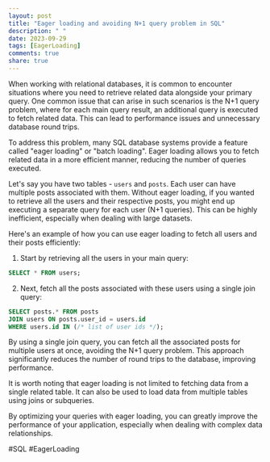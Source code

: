 ```yaml
---
layout: post
title: "Eager loading and avoiding N+1 query problem in SQL"
description: " "
date: 2023-09-29
tags: [EagerLoading]
comments: true
share: true
---
```


When working with relational databases, it is common to encounter situations where you need to retrieve related data alongside your primary query. One common issue that can arise in such scenarios is the N+1 query problem, where for each main query result, an additional query is executed to fetch related data. This can lead to performance issues and unnecessary database round trips.

To address this problem, many SQL database systems provide a feature called "eager loading" or "batch loading". Eager loading allows you to fetch related data in a more efficient manner, reducing the number of queries executed.

Let's say you have two tables - `users` and `posts`. Each user can have multiple posts associated with them. Without eager loading, if you wanted to retrieve all the users and their respective posts, you might end up executing a separate query for each user (N+1 queries). This can be highly inefficient, especially when dealing with large datasets.

Here's an example of how you can use eager loading to fetch all users and their posts efficiently:

1. Start by retrieving all the users in your main query:

```sql
SELECT * FROM users;
```

2. Next, fetch all the posts associated with these users using a single join query:

```sql
SELECT posts.* FROM posts
JOIN users ON posts.user_id = users.id
WHERE users.id IN (/* list of user ids */);
```

By using a single join query, you can fetch all the associated posts for multiple users at once, avoiding the N+1 query problem. This approach significantly reduces the number of round trips to the database, improving performance.

It is worth noting that eager loading is not limited to fetching data from a single related table. It can also be used to load data from multiple tables using joins or subqueries.

By optimizing your queries with eager loading, you can greatly improve the performance of your application, especially when dealing with complex data relationships.

#SQL #EagerLoading